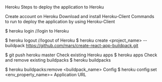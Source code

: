 Heroku
Steps to deploy the application to Heroku

Create account on Heroku
Download and install Heroku-Client
Commands to run to deploy the application by using Heroku-Client

$ heroku login //login to Heroku

$ heroku logout //logout of Heroku
$ heroku create <project_name> --buildpack https://github.com/mars/create-react-app-buildpack.git

$ git push heroku master
Check existing Heroku apps
$ heroku apps
Check and remove existing buildpacks
$ heroku buildpacks

$ heroku buildpacks:remove <buildpack_name>
Config
$ heroku config:set <env_property_name>=<value>
Application URL 